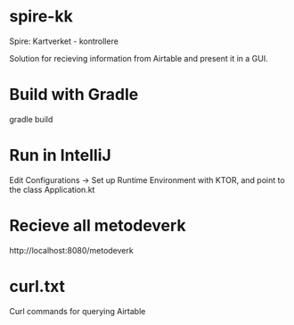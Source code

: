 # spire-kk
Spire: Kartverket - kontrollere

Solution for recieving information from Airtable and present it in a GUI.

# Build with Gradle

gradle build

# Run in IntelliJ

Edit Configurations -> Set up Runtime Environment with KTOR, and point to the class Application.kt

# Recieve all metodeverk

http://localhost:8080/metodeverk

# curl.txt

Curl commands for querying Airtable